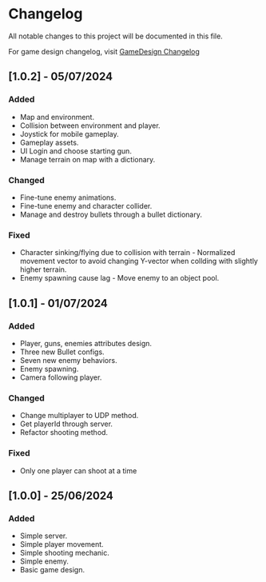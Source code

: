 # Changelog
All notable changes to this project will be documented in this file.

For game design changelog, visit [GameDesign Changelog](https://docs.google.com/spreadsheets/d/1oSoVJ0jk9w2Vpz4AcT9sktsVrlLd9k-s05p6IKA5R1k/edit?usp=sharing)
## [1.0.2] - 05/07/2024
### Added
- Map and environment.
- Collision between environment and player.
- Joystick for mobile gameplay.
- Gameplay assets.
- UI Login and choose starting gun.
- Manage terrain on map with a dictionary.

### Changed
- Fine-tune enemy animations.
- Fine-tune enemy and character collider.
- Manage and destroy bullets through a bullet dictionary.

### Fixed
- Character sinking/flying due to collision with terrain - Normalized movement vector to avoid changing Y-vector when collding with slightly higher terrain.
- Enemy spawning cause lag - Move enemy to an object pool.

## [1.0.1] - 01/07/2024
### Added
- Player, guns, enemies attributes design.
- Three new Bullet configs.
- Seven new enemy behaviors.
- Enemy spawning.
- Camera following player.

### Changed
- Change multiplayer to UDP method.
- Get playerId through server. 
- Refactor shooting method.

### Fixed
- Only one player can shoot at a time

## [1.0.0] - 25/06/2024
### Added
- Simple server.
- Simple player movement.
- Simple shooting mechanic.
- Simple enemy.
- Basic game design.
